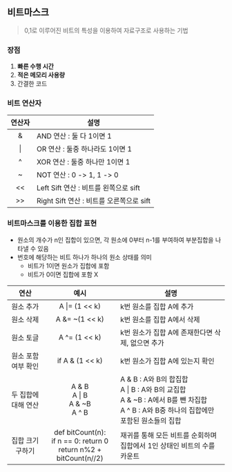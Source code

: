 ## 비트마스크

> 0,1로 이루어진 비트의 특성을 이용하여 자료구조로 사용하는 기법

### 장점
1. **빠른 수행 시간**
2. **적은 메모리 사용량**
3. 간결한 코드

### 비트 연산자
| 연산자 | 설명                            |
|:---:|-------------------------------|
|  &  | AND 연산 : 둘 다 1이면 1            |
| \|  | OR 연산  : 둘중 하나라도 1이면 1        |     
|  ^  | XOR 연산 : 둘중 하나만 1이면 1         | 
|  ~  | NOT 연산 : 0 -> 1, 1 -> 0       |
| <<  | Left Sift 연산 : 비트를 왼쪽으로 sift  |
| \>> | Right Sift 연산 : 비트를 오른쪽으로 sift |

### 비트마스크를 이용한 집합 표현

- 원소의 개수가 n인 집합이 있으면, 각 원소에 0부터 n-1를 부여하여 부분집합을 나타낼 수 있음
- 번호에 해당하는 비트 하나가 하나의 원소 상태를 의미
  - 비트가 1이면 원소가 집합에 포함
  - 비트가 0이면 집합에 포함 X

|     연산      |                                                     예시                                                     | 설명                                                                                                         |
|:-----------:|:----------------------------------------------------------------------------------------------------------:|------------------------------------------------------------------------------------------------------------|
|    원소 추가    |                                               A \|= (1 << k)                                               | k번 원소를 집합 A에 추가                                                                                            |
|    원소 삭제    |                                               A &= ~(1 << k)                                               | k번 원소를 집합 A에서 삭제                                                                                           |     
|    원소 토글    |                                               A ^= (1 << k)                                                | k번 원소가 집합 A에 존재한다면 삭제, 없으면 추가                                                                              |
| 원소 포함 여부 확인 |                                              if A & (1 << k)                                               | k번 원소가 집합 A에 있는지 확인                                                                                        |
| 두 집합에 대해 연산 | A & B <br/> A \| B <br/>A & ~B <br/>A ^ B| A & B : A와 B의 합집합<br/> A \| B : A와 B의 교집합<br/>A & ~B : A에서 B를 뺀 차집합<br/>A ^ B : A와 B중 하나의 집합에만 포함된 원소들의 집합 |
|  집합 크기 구하기  |                def bitCount(n):<br/>   if n == 0: return 0<br/>return n%2 + bitCount(n//2)                 | 재귀를 통해 모든 비트를 순회하며 집합에서 1인 상태인 비트의 수를 카운트                                                                  |

